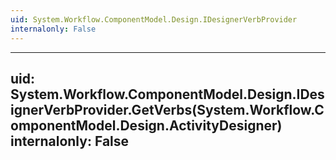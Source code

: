 ```yaml
---
uid: System.Workflow.ComponentModel.Design.IDesignerVerbProvider
internalonly: False
---
```


---
uid: System.Workflow.ComponentModel.Design.IDesignerVerbProvider.GetVerbs(System.Workflow.ComponentModel.Design.ActivityDesigner)
internalonly: False
---
